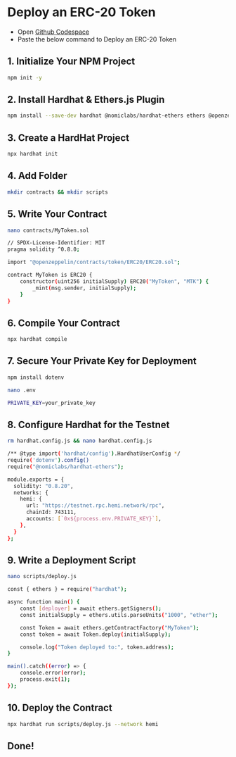 # Deploy an ERC-20 Token
- Open [Github Codespace](https://github.com/codespaces)
- Paste the below command to Deploy an ERC-20 Token
## 1. Initialize Your NPM Project
```Bash
npm init -y
```
## 2. Install Hardhat & Ethers.js Plugin
```Bash
npm install --save-dev hardhat @nomiclabs/hardhat-ethers ethers @openzeppelin/contracts
```
## 3. Create a HardHat Project
```Bash
npx hardhat init
```
## 4. Add Folder
```Bash
mkdir contracts && mkdir scripts
```
## 5. Write Your Contract
```Bash
nano contracts/MyToken.sol
```
```Bash
// SPDX-License-Identifier: MIT
pragma solidity ^0.8.0;

import "@openzeppelin/contracts/token/ERC20/ERC20.sol";

contract MyToken is ERC20 {
    constructor(uint256 initialSupply) ERC20("MyToken", "MTK") {
        _mint(msg.sender, initialSupply);
    }
}
```
## 6. Compile Your Contract
```Bash
npx hardhat compile
```
## 7. Secure Your Private Key for Deployment
```Bash
npm install dotenv
```
```Bash
nano .env
```
```Bash
PRIVATE_KEY=your_private_key
```
## 8. Configure Hardhat for the Testnet
```Bash
rm hardhat.config.js && nano hardhat.config.js
```
```Bash
/** @type import('hardhat/config').HardhatUserConfig */
require('dotenv').config()
require("@nomiclabs/hardhat-ethers");

module.exports = {
  solidity: "0.8.20",
  networks: {
    hemi: {
      url: "https://testnet.rpc.hemi.network/rpc",
      chainId: 743111,
      accounts: [`0x${process.env.PRIVATE_KEY}`],
    },
  }
};
```
## 9. Write a Deployment Script
```Bash
nano scripts/deploy.js
```
```Bash
const { ethers } = require("hardhat");

async function main() {
    const [deployer] = await ethers.getSigners();
    const initialSupply = ethers.utils.parseUnits("1000", "ether");

    const Token = await ethers.getContractFactory("MyToken");
    const token = await Token.deploy(initialSupply);

    console.log("Token deployed to:", token.address);
}

main().catch((error) => {
    console.error(error);
    process.exit(1);
});
```
## 10. Deploy the Contract
```Bash
npx hardhat run scripts/deploy.js --network hemi
```
## Done!

















